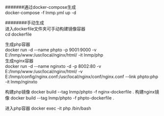 
#######通过docker-compose生成  
docker-compose -f lnmp.yml up -d  


########手动生成  
进入dockerfile文件夹可手动构建镜像容器  
cd dockerfile  

生成php容器  
docker run -d --name phpto -p 9001:9000 -v E:/lnmp/www:/usr/local/nginx/html/ -it lnmp/php  
生成nginx容器  
docker run -d --name nginxto -d -p 8002:80 -v E:/lnmp/www:/usr/local/nginx/html/ -v E:/lnmp/config/nginx.conf:/usr/local/nginx/conf/nginx.conf --link phpto:php -it lnmp/nginxto  

构建php镜像
docker build --tag lnmp/phpto -f nginx-dockerfile .
构建nginx镜像
docker build --tag lnmp/phpto -f phpto-dockerfile .

进入php容器
docker exec -it php /bin/bash


